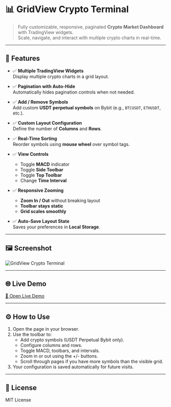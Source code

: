 # 📊 GridView Crypto Terminal

> Fully customizable, responsive, paginated **Crypto Market Dashboard** with TradingView widgets.  
> Scale, navigate, and interact with multiple crypto charts in real-time.

---

## 🚀 Features

- ✅ **Multiple TradingView Widgets**  
  Display multiple crypto charts in a grid layout.

- ✅ **Pagination with Auto-Hide**  
  Automatically hides pagination controls when not needed.

- ✅ **Add / Remove Symbols**  
  Add custom **USDT perpetual symbols** on Bybit (e.g., `BTCUSDT`, `ETHUSDT`, etc.).

- ✅ **Custom Layout Configuration**  
  Define the number of **Columns** and **Rows**.

- ✅ **Real-Time Sorting**  
  Reorder symbols using **mouse wheel** over symbol tags.

- ✅ **View Controls**
    - Toggle **MACD** indicator
    - Toggle **Side Toolbar**
    - Toggle **Top Toolbar**
    - Change **Time Interval**

- ✅ **Responsive Zooming**
    - **Zoom In / Out** without breaking layout
    - **Toolbar stays static**
    - **Grid scales smoothly**

- ✅ **Auto-Save Layout State**  
  Saves your preferences in **Local Storage**.

---

## 🖼️ Screenshot

![GridView Crypto Terminal](https://levgenij.github.io/Advanced-Crypto-Dashboard/screenshot.png)

---

## 🌐 Live Demo

[🚀 Open Live Demo](https://levgenij.github.io)

---

## ⚙️ How to Use

1. Open the page in your browser.
2. Use the toolbar to:
    - Add crypto symbols (USDT Perpetual Bybit only).
    - Configure columns and rows.
    - Toggle MACD, toolbars, and intervals.
    - Zoom in or out using the +/- buttons.
    - Scroll through pages if you have more symbols than the visible grid.
3. Your configuration is saved automatically for future visits.

---

## 📄 License

MIT License
